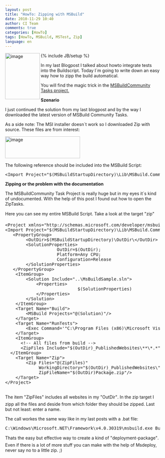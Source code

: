 ```yaml
---
layout: post
title: "HowTo: Zipping with MSBuild"
date: 2010-11-29 10:40
author: CI Team
comments: true
categories: [HowTo]
tags: [HowTo, MSBuild, MSTest, Zip]
language: en
---
```

{% include JB/setup %}
<img title="image" border="0" alt="image" align="left" src="{{BASE_PATH}}/assets/wp-images-de/image_thumb251.png" width="113" height="150" />  
<p>In my last Blogpost I talked about howto integrate tests into the Buildscript. Today I´m going to write down an easy way how to zipp the build automatical. </p>
<p>You will find the magic trick in the <a href="http://msbuildtasks.tigris.org/">MSBuildCommunity Tasks project.</a> </p>  
  
<p><b>Szenario </b></p>
<p>I just continued the solution from my last blogpost and by the way I downloaded the latest version of MSBuild Community Tasks. </p>
<p>As a side note: The MSI installer doesn´t work so I downloaded Zip with source. These files are from interest: </p> 

<p><img title="image" border="0" alt="image" src="{{BASE_PATH}}/assets/wp-images-de/image_thumb252.png" width="244" height="71" /></p>
<p>The following reference should be included into the MSBuild Script:</p>  

<pre name="code" class="c#">
&lt;Import Project="$(MSBuildStartupDirectory)\Lib\MSBuild.Community.Tasks.Targets"/&gt;
</pre>

<p><b>Zipping or the problem with the documentation </b></p>


<p>The MSBuildCommunity Task Project is really huge but in my eyes it´s kind of undocumented. With the help of this post I found out how to open the ZipTasks.</p>

<p>Here you can see my entire MSBuild Script. Take a look at the target "zip"</p>

<pre name="code" class="c#">
&lt;Project xmlns="http://schemas.microsoft.com/developer/msbuild/2003" DefaultTargets="Build"&gt;
&lt;Import Project="$(MSBuildStartupDirectory)\Lib\MSBuild.Community.Tasks.Targets"/&gt;
   &lt;PropertyGroup&gt;
		&lt;OutDir&gt;$(MSBuildStartupDirectory)\OutDir\&lt;/OutDir&gt;
		&lt;SolutionProperties&gt;
					OutDir=$(OutDir);
					Platform=Any CPU;
					Configuration=Release
		&lt;/SolutionProperties&gt;
   &lt;/PropertyGroup&gt;
	&lt;ItemGroup&gt;
		&lt;Solution Include="..\MsBuildSample.sln"&gt;
			&lt;Properties&gt;
							$(SolutionProperties)
			&lt;/Properties&gt;
		&lt;/Solution&gt;
	&lt;/ItemGroup&gt;
	&lt;Target Name="Build"&gt;
		&lt;MSBuild Projects="@(Solution)"/&gt;
	&lt;/Target&gt;
	&lt;Target Name="RunTests"&gt;
		&lt;Exec Command='"C:\Program Files (x86)\Microsoft Visual Studio 10.0\Common7\IDE\mstest.exe" /testcontainer:"$(MSBuildStartupDirectory)\OutDir\MsBuildSample.WebApp.Tests.dll" /testcontainer:"$(MSBuildStartupDirectory)\OutDir\AnotherTestProject.dll"' /&gt;
	&lt;/Target&gt;
	&lt;ItemGroup&gt;
	  &lt;!-- All files from build --&gt;
	  &lt;ZipFiles Include="$(OutDir)_PublishedWebsites\**\*.*" /&gt;
  &lt;/ItemGroup&gt;
	&lt;Target Name="Zip"&gt;
		&lt;Zip Files="@(ZipFiles)"
			 WorkingDirectory="$(OutDir)_PublishedWebsites\"
			 ZipFileName="$(OutDir)Package.zip"/&gt;
	&lt;/Target&gt;
&lt;/Project&gt;
 </pre>

<p>The item "ZipFiles" includes all websites in my "OutDir". In the zip target I zipp all the files and deside from which folder they should be zipped. Last but not least: enter a name.</p>

<p>The call workes the same way like in my last posts with a .bat file:</p>

<pre name="code" class="c#">C:\Windows\Microsoft.NET\Framework\v4.0.30319\msbuild.exe Buildsolution.targets /t:Build,RunTests,Zip</pre>

<p>Thats the easy but effective way to create a kind of "deployment-package". Even if there is a lot of more stuff you can make with the help of Msdeploy, never say no to a little zip. ;) </p>
